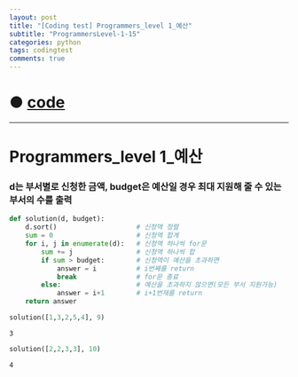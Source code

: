 ```yaml
---
layout: post
title: "[Coding test] Programmers_level 1_예산"
subtitle: "ProgrammersLevel-1-15"
categories: python
tags: codingtest
comments: true
---
```


# ● [code](https://github.com/JeongJaeyoung0/coding_test/blob/0ee93217f78f849aa2a9b8dd684e7edc7628c58a/210629_Programmers_level%201_%EC%98%88%EC%82%B0.ipynb)

***

# Programmers_level 1_예산
### d는 부서별로 신청한 금액, budget은 예산일 경우 최대 지원해 줄 수 있는 부서의 수를 출력


```python
def solution(d, budget):
    d.sort()                    # 신청액 정렬
    sum = 0                     # 신청액 합계
    for i, j in enumerate(d):   # 신청액 하나씩 for문
        sum += j                # 신청액 하나씩 합
        if sum > budget:        # 신청액이 예산을 초과하면
            answer = i          # i번째를 return
            break               # for문 종료
        else:                   # 예산을 초과하지 않으면(모든 부서 지원가능)
            answer = i+1        # i+1번재를 return
    return answer
```


```python
solution([1,3,2,5,4], 9)
```




    3




```python
solution([2,2,3,3], 10)
```




    4
